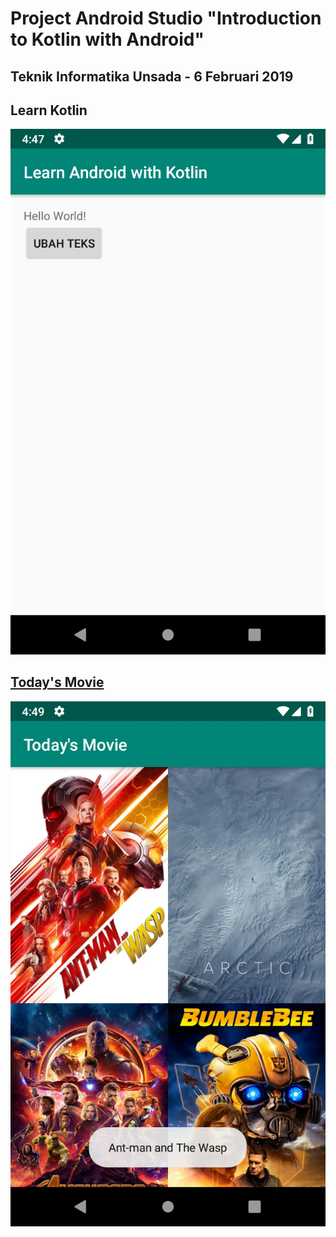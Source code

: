 <h1>Project Android Studio "Introduction to Kotlin with Android"</h1>
<h2>Teknik Informatika Unsada - 6 Februari 2019</h2>

<h2>Learn Kotlin</h2>
<img src="screenshots/Screenshot_1549453677.png"/>

<h2><a href="tree/learn-recyclerview">Today's Movie</a></h2>
<img src="screenshots/Screenshot_1549453796.png"/>
